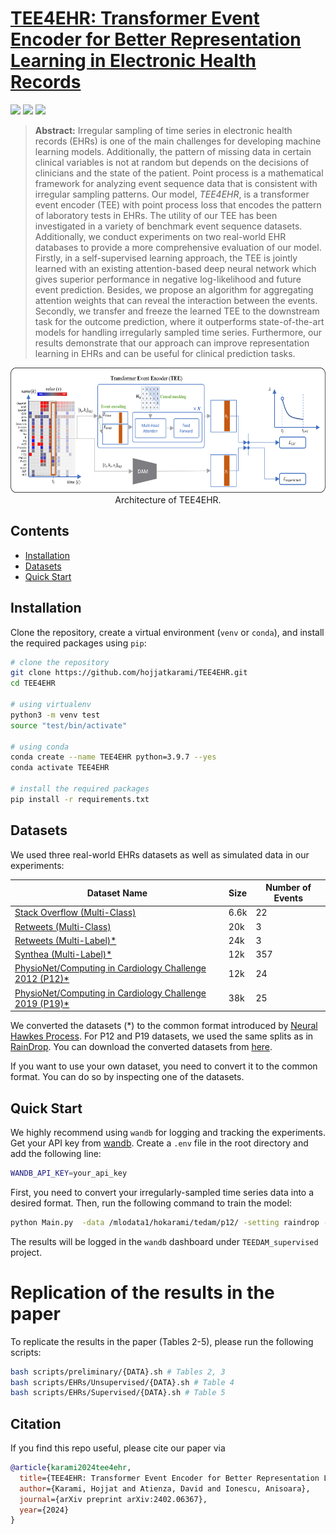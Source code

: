 # [TEE4EHR: Transformer Event Encoder for Better Representation Learning in Electronic Health Records](https://arxiv.org/abs/2402.06367)

[![](https://img.shields.io/badge/license-MIT-blue.svg)](https://github.com/Y-debug-sys/Diffusion-TS/blob/main/LICENSE)
<img src="https://img.shields.io/badge/python-3.9.7-blue">
<img src="https://img.shields.io/badge/pytorch-2.2.2-orange">

> **Abstract:** Irregular sampling of time series in electronic health records (EHRs) is one of the main challenges for developing machine learning models. Additionally, the pattern of missing data in certain clinical variables is not at random but depends on the decisions of clinicians and the state of the patient. Point process is a mathematical framework for analyzing event sequence data that is consistent with irregular sampling patterns. Our model, _TEE4EHR_, is a transformer event encoder (TEE) with point process loss that encodes the pattern of laboratory tests in EHRs. The utility of our TEE has been investigated in a variety of benchmark event sequence datasets. Additionally, we conduct experiments on two real-world EHR databases to provide a more comprehensive evaluation of our model. Firstly, in a self-supervised learning approach, the TEE is jointly learned with an existing attention-based deep neural network which gives superior performance in negative log-likelihood and future event prediction. Besides, we propose an algorithm for aggregating attention weights that can reveal the interaction between the events. Secondly, we transfer and freeze the learned TEE to the downstream task for the outcome prediction, where it outperforms state-of-the-art models for handling irregularly sampled time series. Furthermore, our results demonstrate that our approach can improve representation learning in EHRs and can be useful for clinical prediction tasks.

<p align="center">
  <img src="figures/arch.png" alt="" height=200>
  <br>
  Architecture of TEE4EHR.
</p>

## Contents

- [Installation](#installation)
- [Datasets](#datasets)
- [Quick Start](#quick-start)
<!-- - [Citation](#citation) -->

## Installation

Clone the repository, create a virtual environment (`venv` or `conda`), and install the required packages using `pip`:

```bash
# clone the repository
git clone https://github.com/hojjatkarami/TEE4EHR.git
cd TEE4EHR

# using virtualenv
python3 -m venv test
source "test/bin/activate"

# using conda
conda create --name TEE4EHR python=3.9.7 --yes
conda activate TEE4EHR

# install the required packages
pip install -r requirements.txt
```

## Datasets

We used three real-world EHRs datasets as well as simulated data in our experiments:

| Dataset Name                                                                                                                                      | Size | Number of Events |
| ------------------------------------------------------------------------------------------------------------------------------------------------- | ---- | ---------------- |
| [Stack Overflow (Multi-Class)](https://drive.google.com/drive/folders/1KIzJsiBlcH7k1hdGDxeW1Sg3dmzSERKH?usp=drive_link)                           | 6.6k | 22               |
| [Retweets (Multi-Class)](https://drive.google.com/drive/folders/0BwqmV0EcoUc8MVRvUEgtVmRaZ1U?resourcekey=0-86_dKFm2POj0hCqb8FVnpw&usp=drive_link) | 20k  | 3                |
| [Retweets (Multi-Label)\*](https://github.com/babylonhealth/neuralTPPs)                                                                           | 24k  | 3                |
| [Synthea (Multi-Label)\*](https://github.com/babylonhealth/neuralTPPs)                                                                            | 12k  | 357              |
| [PhysioNet/Computing in Cardiology Challenge 2012 (P12)\*](https://physionet.org/content/challenge-2012/1.0.0/)                                   | 12k  | 24               |
| [PhysioNet/Computing in Cardiology Challenge 2019 (P19)\*](https://physionet.org/content/challenge-2019/1.0.0/)                                   | 38k  | 25               |

We converted the datasets (\*) to the common format introduced by [Neural Hawkes Process](https://github.com/hongyuanmei/neurawkes). For P12 and P19 datasets, we used the same splits as in [RainDrop](https://github.com/mims-harvard/Raindrop/tree/main). You can download the converted datasets from [here](https://drive.google.com/drive/folders/1F92AZ2ct6Yzi5fpI0i6YpWJs-CdufG7j?usp=sharing).

If you want to use your own dataset, you need to convert it to the common format. You can do so by inspecting one of the datasets.

## Quick Start

We highly recommend using `wandb` for logging and tracking the experiments. Get your API key from [wandb](https://wandb.ai/authorize). Create a `.env` file in the root directory and add the following line:

```bash
WANDB_API_KEY=your_api_key
```

First, you need to convert your irregularly-sampled time series data into a desired format. Then, run the following command to train the model:

```bash
python Main.py  -data /mlodata1/hokarami/tedam/p12/ -setting raindrop -split 0 -demo -data_label multilabel -wandb -wandb_project TEEDAM_supervised -event_enc 1 -state -mod ml -next_mark 1 -mark_detach 1 -sample_label 1 -user_prefix [H70--TEDA__pp_ml-concat] -time_enc concat -wandb_tag RD75

```

The results will be logged in the `wandb` dashboard under `TEEDAM_supervised` project.

# Replication of the results in the paper

To replicate the results in the paper (Tables 2-5), please run the following scripts:

```bash
bash scripts/preliminary/{DATA}.sh # Tables 2, 3
bash scripts/EHRs/Unsupervised/{DATA}.sh # Table 4
bash scripts/EHRs/Supervised/{DATA}.sh # Table 5
```

## Citation

If you find this repo useful, please cite our paper via

```bibtex
@article{karami2024tee4ehr,
  title={TEE4EHR: Transformer Event Encoder for Better Representation Learning in Electronic Health Records},
  author={Karami, Hojjat and Atienza, David and Ionescu, Anisoara},
  journal={arXiv preprint arXiv:2402.06367},
  year={2024}
}
```

